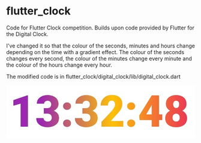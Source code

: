 # flutter_clock
Code for Flutter Clock competition. Builds upon code provided by Flutter for the Digital Clock.

I've changed it so that the colour of the seconds, minutes and hours change depending on the time with a gradient effect. The colour of the seconds changes every second, the colour of the minutes change every minute and the colour of the hours change every hour.

The modified code is in flutter_clock/digital_clock/lib/digital_clock.dart

![Screenshot](flutter_clock1.jpg)
